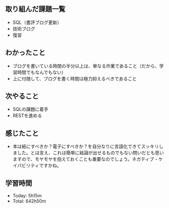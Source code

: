 ## 取り組んだ課題一覧
- SQL（書評ブログ更新）
- 技術ブログ
- 復習
## わかったこと
- ブログを書いている時間の半分以上は、単なる作業であること（だから、学習時間でもなんでもない）
- 上に付随して、ブログを書く時間は極力抑えるべきであること
## 次やること
- SQLの課題に着手
- RESTを進める
## 感じたこと
- 本は紙にすべきか？電子にすべきか？を自分なりに言語化できてスッキリしました。とは言え、これは簡単に結論が出せるものでもない問いだとも思いますので、モヤモヤを抱えておくことも重要なのでしょう。ネガティブ・ケイパビリティですかね。
## 学習時間
- Today: 5h15m
- Total: 642h50m
